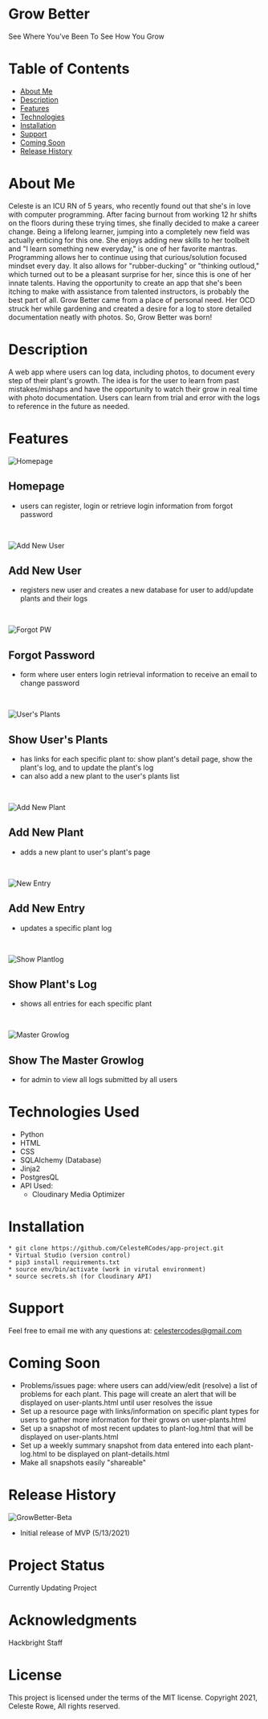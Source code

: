 
# Grow Better
See Where You’ve Been To See How You Grow

# Table of Contents
* [About Me](#about-me)
* [Description](#description)
* [Features](#features)
* [Technologies](#tech)
* [Installation](#install)
* [Support](#support)
* [Coming Soon](#comming-soon)
* [Release History](#release-history)



# <a name="about-me">
# About Me
Celeste is an ICU RN of 5 years, who recently found out that she's in love with computer programming. After facing burnout from working 12 hr shifts on the floors during these trying times, she finally decided to make a career change. Being a lifelong learner, jumping into a completely new field was actually enticing for this one. She enjoys adding new skills to her toolbelt and "I learn something new everyday," is one of her favorite mantras. 
Programming allows her to continue using that curious/solution focused mindset every day. It also allows for "rubber-ducking" or "thinking outloud," which turned out to be a pleasant surprise for her, since this is one of her innate talents. Having the opportunity to create an app that she's been itching to make with assistance from talented instructors, is probably the best part of all. Grow Better came from a place of personal need. Her OCD struck her while gardening and created a desire for a log to store detailed documentation neatly with photos. So, Grow Better was born!  </a>

# <a name="description">
# Description
A web app where users can log data, including photos, to document every step of their plant's growth. The idea is for the user to learn from past mistakes/mishaps and have the opportunity to watch their grow in real time with photo documentation. Users can learn from trial and error with the logs to reference in the future as needed. 
</a>

# <a name="feautures">
# Features

![Homepage](https://github.com/CelesteRCodes/app-project/blob/main/static/img/printscreen/homepage.jpg.png)   

## Homepage
* users can register, login or retrieve login information from forgot password 
<br>

![Add New User](https://github.com/CelesteRCodes/app-project/blob/main/static/img/printscreen/newuser.jpg) 

## Add New User
* registers new user and creates a new database for user to add/update plants and their logs 
 <br>   

![Forgot PW](https://github.com/CelesteRCodes/app-project/blob/main/static/img/printscreen/forgot.jpg) 

## Forgot Password
* form where user enters login retrieval information to receive an email to change password 
<br>

![User's Plants](https://github.com/CelesteRCodes/app-project/blob/main/static/img/printscreen/userplants.jpg)

## Show User's Plants
* has links for each specific plant to: show plant's detail page, show the plant's log, and to update the plant's log
* can also add a new plant to the user's plants list 
<br>

![Add New Plant](https://github.com/CelesteRCodes/app-project/blob/main/static/img/printscreen/newplant.jpg.png) 

## Add New Plant
* adds a new plant to user's plant's page 
<br>  

![New Entry](https://github.com/CelesteRCodes/app-project/blob/main/static/img/printscreen/newentry.jpg.png) 

## Add New Entry
* updates a specific plant log 
<br>

![Show Plantlog](https://github.com/CelesteRCodes/app-project/blob/main/static/img/printscreen/plantlog.jpg) 

## Show Plant's Log
* shows all entries for each specific plant 
<br>

![Master Growlog](https://github.com/CelesteRCodes/app-project/blob/main/static/img/printscreen/masterlog.jpg) 

## Show The Master Growlog
* for admin to view all logs submitted by all users </a>




# <a name="tech">
# Technologies Used
* Python
* HTML
* CSS
* SQLAlchemy (Database)
* Jinja2
* PostgresQL
* API Used:
    * Cloudinary Media Optimizer
</a>

# <a name="install">
# Installation
    * git clone https://github.com/CelesteRCodes/app-project.git
    * Virtual Studio (version control)
    * pip3 install requirements.txt
    * source env/bin/activate (work in virutal environment)
    * source secrets.sh (for Cloudinary API)
</a>


# <a name="support"> 
# Support
Feel free to email me with any questions at: celestercodes@gmail.com 
</a>

# <a name="coming-soon">
# Coming Soon
* Problems/issues page: where users can add/view/edit (resolve) a list of problems for each plant.
This page will create an alert that will be displayed on user-plants.html until user resolves the issue
* Set up a resource page with links/information on specific plant types for users to gather more information for their grows on user-plants.html
* Set up a snapshot of most recent updates to plant-log.html that will be displayed on user-plants.html
* Set up a weekly summary snapshot from data entered into each plant-log.html to be displayed on plant-details.html 
* Make all snapshots easily "shareable" 
</a>

# <a name="release-history">
# Release History
![GrowBetter-Beta](https://img.shields.io/badge/GrowBetter-0.1.0-evergreen.svg) 
* Initial release of MVP (5/13/2021)
</a>


# Project Status
Currently Updating Project

# Acknowledgments
Hackbright Staff 


# License
This project is licensed under the terms of the MIT license.
Copyright 2021, Celeste Rowe, All rights reserved.

